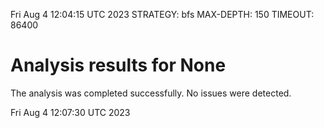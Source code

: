 Fri Aug  4 12:04:15 UTC 2023
STRATEGY: bfs
MAX-DEPTH: 150
TIMEOUT: 86400
# Analysis results for None
The analysis was completed successfully. No issues were detected.

Fri Aug  4 12:07:30 UTC 2023

